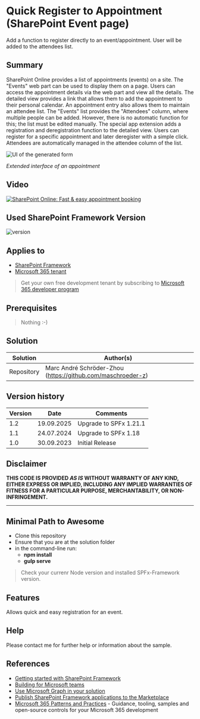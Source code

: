 # Quick Register to Appointment (SharePoint Event page)
Add a function to register directly to an event/appointment. User will be added to the attendees list.

## Summary
SharePoint Online provides a list of appointments (events) on a site. The "Events" web part can be used to display them on a page. Users can access the appointment details via the web part and view all the details. The detailed view provides a link that allows them to add the appointment to their personal calendar. An appointment entry also allows them to maintain an attendee list. The "Events" list provides the "Attendees" column, where multiple people can be added. However, there is no automatic function for this; the list must be edited manually.
The special app extension adds a registration and deregistration function to the detailed view. Users can register for a specific appointment and later deregister with a simple click. Attendees are automatically managed in the attendee column of the list.

![UI of the generated form](https://www.dev-sky.net/img/apps/fastregisterappointment.png)

*Extended interface of an appointment*

## Video
[![SharePoint Online: Fast & easy appointment booking](https://img.youtube.com/vi/_-aTpJPXRdA/hqdefault.jpg)](https://youtu.be/_-aTpJPXRdA)

## Used SharePoint Framework Version
![version](https://img.shields.io/badge/version-1.18-green.svg)

## Applies to

- [SharePoint Framework](https://aka.ms/spfx)
- [Microsoft 365 tenant](https://docs.microsoft.com/en-us/sharepoint/dev/spfx/set-up-your-developer-tenant)

> Get your own free development tenant by subscribing to [Microsoft 365 developer program](http://aka.ms/o365devprogram)

## Prerequisites

> Nothing :-)

## Solution

| Solution    | Author(s)                                                   |
| ----------- | ----------------------------------------------------------- |
| Repository  | Marc André Schröder-Zhou (https://github.com/maschroeder-z) |

## Version history

| Version | Date             | Comments                |
| ------- | ---------------- | ----------------------- |
| 1.2     | 19.09.2025       | Upgrade to SPFx 1.21.1  |
| 1.1     | 24.07.2024       | Upgrade to SPFx 1.18    |
| 1.0     | 30.09.2023       | Initial Release         |

## Disclaimer

**THIS CODE IS PROVIDED _AS IS_ WITHOUT WARRANTY OF ANY KIND, EITHER EXPRESS OR IMPLIED, INCLUDING ANY IMPLIED WARRANTIES OF FITNESS FOR A PARTICULAR PURPOSE, MERCHANTABILITY, OR NON-INFRINGEMENT.**

---

## Minimal Path to Awesome

- Clone this repository
- Ensure that you are at the solution folder
- in the command-line run:
  - **npm install**
  - **gulp serve**

> Check your currenr Node version and installed SPFx-Framework version.

## Features
Allows quick and easy registration for an event.

## Help
Please contact me for further help or information about the sample.

## References

- [Getting started with SharePoint Framework](https://docs.microsoft.com/en-us/sharepoint/dev/spfx/set-up-your-developer-tenant)
- [Building for Microsoft teams](https://docs.microsoft.com/en-us/sharepoint/dev/spfx/build-for-teams-overview)
- [Use Microsoft Graph in your solution](https://docs.microsoft.com/en-us/sharepoint/dev/spfx/web-parts/get-started/using-microsoft-graph-apis)
- [Publish SharePoint Framework applications to the Marketplace](https://docs.microsoft.com/en-us/sharepoint/dev/spfx/publish-to-marketplace-overview)
- [Microsoft 365 Patterns and Practices](https://aka.ms/m365pnp) - Guidance, tooling, samples and open-source controls for your Microsoft 365 development
